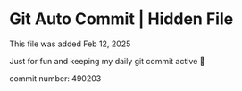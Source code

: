 # Git Auto Commit | Hidden File

This file was added Feb 12, 2025

Just for fun and keeping my daily git commit active 🤪

commit number: 490203
